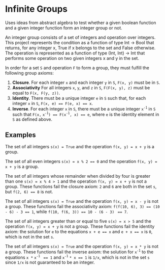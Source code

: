 # Infinite Groups

Uses ideas from abstract algebra to test whether a given
boolean function and a given integer function form an integer group or not.

An integer group consists of a set of integers and operation over integers.
This project represents the condition as a function of type Int -> Bool that
returns, for any integer x, True if x belongs to the set and False otherwise.
The operation is represented as a function of type (Int, Int) -> Int that
performs some operation on two given integers x and y in the set.

In order for a set `S` and operation `F` to form a group, they must fulfill
the following group axioms:

1. **Closure**. For each integer `x` and each integer `y` in `S`, `F(x, y)`
   must be in `S`.
2. **Associativity** For all integers `x`, `y`, and `z` in `S`, `F(F(x, y), z)`
   must be equal to `F(x, F(y, z))`.
3. **Identity**. There must be a unique integer `e` in `S` such that, for each
   integer `x` in `S`, `F(x, e) == F(e, x) == x`.
4. **Inverse**. For each integer `x` in `S`, there must be a unique integer
   `x`<sup>`-1`</sup> in `S` such that
   `F(x,` `x`<sup>`-1`</sup>`) == F(x`<sup>`-1`</sup>`, x) == e`, where `e`
   is the identity element in `S` as defined above.

## Examples

The set of all integers `s(x) = True` and the operation
`f(x, y) = x + y` is a group.

The set of all even integers `s(x) = x % 2 == 0` and the
operation `f(x, y) = x + y` is a group.

The set of all integers whose remainder when divided by four is greater than
one `s(x) = x % 4 > 1` and the operation `f(x, y) = x + y` is not a group.
These functions fail the closure axiom: `2` and `6` are both in the set `s`,
but `f(2, 6) == 8` is not.

The set of all integers `s(x) = True` and the operation `f(x, y) = x - y`
is not a group. These functions fail the associativity axiom:
`f(f(10, 6), 3) == (10 - 6) - 3 == 1`, while `f(10, f(6, 3)) == 10 - (6 - 3)`
` == 7`.

The set of all integers greater than or equal to five `s(x) = x > 5`
and the operation `f(x, y) = x + y` is not a group. These functions fail
the identity axiom: the solution for `e` to the equations `x + e == x` and
`e + x == x` is `0`, which is not in the set `s`.

The set of all integers `s(x) = True` and the operation `f(x, y) = x * y`
is not a group. These functions fail the inverse axiom: the solution for
`x`<sup>`-1`</sup> to the equations `x *` `x`<sup>`-1`</sup> ` == 1` and
`x`<sup>`-1`</sup> `* x == 1` is `1/x`, which is not in the set `s` since
`1/x` is not guaranteed to be an integer.
